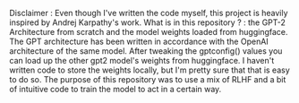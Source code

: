Disclaimer : Even though I've written the code myself, this project is heavily inspired by Andrej Karpathy's work.
What is in this repository ? : the GPT-2 Architecture from scratch and the model weights loaded from huggingface.
The GPT architecture has been written in accordance with the OpenAI architecture of the same model.
After tweaking the gptconfig() values you can load up the other gpt2 model's weights from huggingface.
I haven't written code to store the weights locally, but I'm pretty sure that that is easy to do so.
The purpose of this repository was to use a mix of RLHF and a bit of intuitive code to train the model to act in a certain way.
